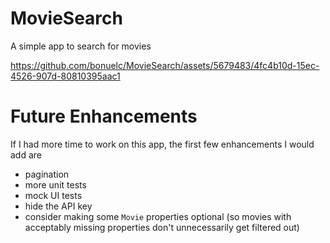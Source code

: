 # MovieSearch
A simple app to search for movies

https://github.com/bonuelc/MovieSearch/assets/5679483/4fc4b10d-15ec-4526-907d-80810395aac1

# Future Enhancements
If I had more time to work on this app, the first few enhancements I would add are
- pagination
- more unit tests
- mock UI tests
- hide the API key
- consider making some `Movie` properties optional (so movies with acceptably missing properties don't unnecessarily get filtered out)
